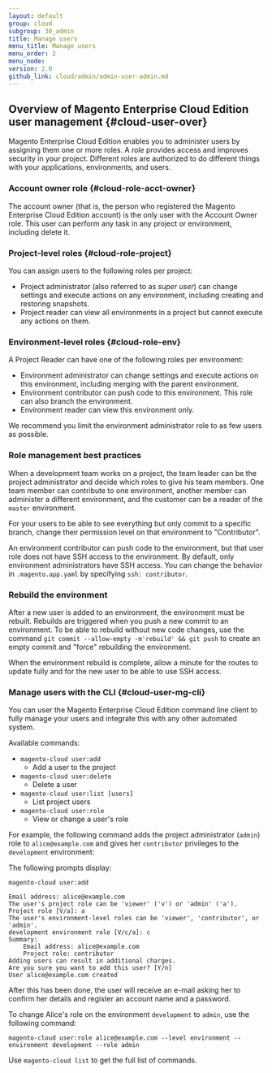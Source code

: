 ```yaml
---
layout: default
group: cloud
subgroup: 30_admin
title: Manage users
menu_title: Manage users
menu_order: 2
menu_node: 
version: 2.0
github_link: cloud/admin/admin-user-admin.md
---
```


## Overview of Magento Enterprise Cloud Edition user management {#cloud-user-over}
Magento Enterprise Cloud Edition enables you to administer users by assigning them one or more roles. A *role* provides access and
improves security in your project. Different roles are authorized to do different things with your applications, environments, and users. 

### Account owner role {#cloud-role-acct-owner}
The account owner (that is, the person who registered the Magento Enterprise Cloud Edition account) is the only user with the Account Owner role. This user can perform any task in any project or environment, including delete it.

### Project-level roles {#cloud-role-project}
You can assign users to the following roles per project:

-   Project administrator (also referred to as *super user*) can change settings and execute actions on any environment, including creating and restoring snapshots.
-   Project reader can view all environments in a project but cannot execute any actions on them.

### Environment-level roles {#cloud-role-env}
A Project Reader can have one of the following roles per environment:

-   Environment administrator can
    change settings and execute actions on this environment, including merging with the parent environment.
-   Environment contributor can push
    code to this environment. This role can also branch the environment.
-   Environment reader can view this environment only.

<div class="bs-callout bs-callout-info" id="info">
  <p>We recommend you limit the environment administrator role to as few users as possible.</p>
</div>

### Role management best practices
When a development team works on a project, the team leader can be the
project administrator and decide which roles to give his team members.
One team member can contribute to one environment, another member can
administer a different environment, and the customer can be a reader of
the `master` environment.

For your users to be able to see everything but only
commit to a specific branch, change their permission level on that
environment to "Contributor".


<div class="bs-callout bs-callout-warning">
    <p>An environment contributor can push code to the environment, but that user role does not have SSH access to the environment. By default, only environment administrators have SSH access. You can change the behavior in <code>.magento.app.yaml</code> by specifying <code>ssh: contributor</code>.</p>
</div>


### Rebuild the environment
After a new user is added to an environment, the environment must be rebuilt. Rebuilds
are triggered when you push a new commit to an environment.
To be able to rebuild without new code changes, use the command
`git commit --allow-empty -m'rebuild' && git push`
to create an empty commit and "force" rebuilding the environment.

When the environment rebuild is complete, allow a minute for the routes to 
update fully and for the new user to be able to use SSH access.

### Manage users with the CLI {#cloud-user-mg-cli}
You can user the Magento Enterprise Cloud Edition command line client to fully manage your users
and integrate this with any other automated system.

Available commands:

* `magento-cloud user:add`
  * Add a user to the project
* `magento-cloud user:delete`
  * Delete a user
* `magento-cloud user:list [users]`
  * List project users
* `magento-cloud user:role`
  * View or change a user's role

For example, the following command adds the project administrator (`admin`) role to `alice@example.com` and gives her `contributor` privileges to the `development` environment:

The following prompts display:

	magento-cloud user:add

	Email address: alice@example.com
	The user's project role can be 'viewer' ('v') or 'admin' ('a').
	Project role [V/a]: a
	The user's environment-level roles can be 'viewer', 'contributor', or 'admin'.
	development environment role [V/c/a]: c
	Summary:
	    Email address: alice@example.com
	    Project role: contributor
	Adding users can result in additional charges.
	Are you sure you want to add this user? [Y/n]
	User alice@example.com created

After this has been done, the user will receive an e-mail asking her to confirm
her details and register an account name and a password.

To change Alice's role on the environment `development` to `admin`, use the following command:

	magento-cloud user:role alice@example.com --level environment --environment development --role admin

Use `magento-cloud list` to get the full list of commands.
